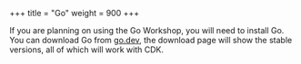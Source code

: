 +++
title = "Go"
weight = 900
+++

If you are planning on using the Go Workshop, you will need to
install Go. You can download Go from [go.dev](https://go.dev/),
the download page will show the stable versions, all of which
will work with CDK.
